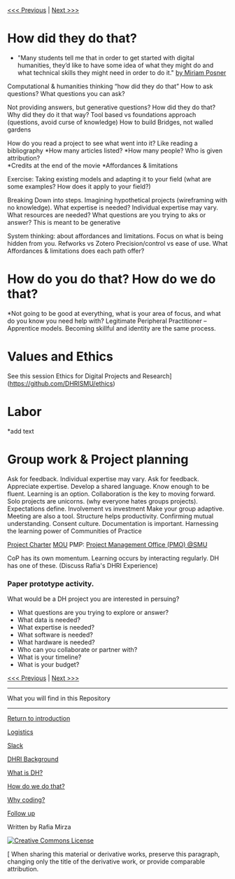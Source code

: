 
[<<< Previous](DH.md) | [Next >>>](why.md) 

# How did they do that? 

* "Many students tell me that in order to get started with digital humanities, they’d like to have some idea of what they might do and what technical skills they might need in order to do it." [by Miriam Posner](http://miriamposner.com/blog/how-did-they-make-that/)

Computational & humanities thinking “how did they do that”
How to ask questions? What questions you can ask?

Not providing answers, but generative questions? How did they do that? Why did they do it that way? 
Tool based vs foundations approach 
(questions, avoid curse of knowledge) 
How to build Bridges, not walled gardens 

How do you read a project to see what went into it?
Like reading a bibliography
*How many articles listed? 
*How many people? Who is given attribution? 	
*Credits at the end of the movie 
*Affordances & limitations 

Exercise: Taking existing models and adapting it to your field (what are some examples? How does it apply to your field?)

Breaking Down into steps.
Imagining hypothetical projects (wireframing with no knowledge).
What expertise is needed? Individual expertise may vary.
What resources are needed?
What questions are you trying to aks or answer?
This is meant to be generative 

System thinking: about affordances and limitations.
Focus on what is being hidden from you.
Refworks vs Zotero
Precision/control vs ease of use.
What Affordances & limitations does each path offer?

# How do you do that? How do we do that?
*Not going to be good at everything, what is your area of focus, and what do you know you need help with?
Legitimate Peripheral Practitioner – Apprentice models.
Becoming skillful and identity are the same process.

# Values and Ethics
See this session 
Ethics for Digital Projects and Research](https://github.com/DHRISMU/ethics)

# Labor
*add text

# Group work & Project planning

Ask for feedback.
Individual expertise may vary.
Ask for feedback.
Appreciate expertise.
Develop a shared language. Know enough to be fluent.
Learning is an option.
Collaboration is the key to moving forward. Solo projects are unicorns. (why everyone hates groups projects).
Expectations define.
Involvement vs investment
Make your group adaptive.
Meeting are also a tool.
Structure helps productivity.
Confirming mutual understanding. Consent culture.
Documentation is important.
Harnessing the learning power of Communities of Practice

[Project Charter](https://stewartvarner.com/2014/05/project-charter/) 
[MOU](https://rc.library.uta.edu/uta-ir/handle/10106/25646)
PMP: [Project Management Office (PMO) @SMU](https://www.smu.edu/OIT/Governance)


CoP has its own momentum. Learning occurs by interacting regularly. DH has one of these. (Discuss Rafia's DHRI Experience)

### Paper prototype activity.
What would be a DH project you are interested in persuing?
* What questions are you trying to explore or answer?
* What data is needed?
* What expertise is needed?
* What software is needed?
* What hardware is needed?
* Who can you collaborate or partner with?
* What is your timeline?
* What is your budget?

[<<< Previous](DH.md) | [Next >>>](why.md) 

----

What you will find in this Repository

-----
[Return to introduction](README.md)

[Logistics](logistics.md)  

[Slack](Slack.md)  

[DHRI Background](DHRI.md)  

[What is DH?](DH.md)  

[How do we do that?](how.md)

[Why coding?](why.md)

[Follow up](continue.md)

Written by Rafia Mirza

[![Creative Commons License](https://i.creativecommons.org/l/by-sa/4.0/88x31.png)](http://creativecommons.org/licenses/by-sa/4.0/)

[ When sharing this material or derivative works, preserve this paragraph, changing only the title of the derivative work, or provide comparable attribution.
